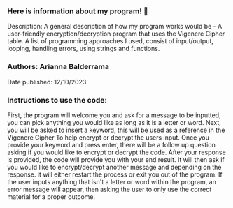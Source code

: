 ### Here is information about my program! 👋

Description: A general description of how my program works would be - A user-friendly encryption/decryption program that uses the Vigenere Cipher table.
A list of programming approaches I used, consist of input/output, looping, handling errors, using strings and functions.
### Authors: Arianna Balderrama
Date published: 12/10/2023
### Instructions to use the code: 
First, the program will welcome you and ask for a message to be inputted, you can pick anything you would like as long as it is a letter or word.
Next, you will be asked to insert a keyword, this will be used as a reference in the Vigenere Cipher To help encrypt or decrypt the users input.
Once you provide your keyword and press enter, there will be a follow up question asking if you would like to encrypt or decrypt the code.
After your response is provided, the code will provide you with your end result.
It will then ask if you would like to encrypt/decrypt another message and depending on the response. it will either restart the process or exit you out of the program.
If the user inputs anything that isn't a letter or word within the program, an error message will appear, then asking the user to only use the correct material for a proper outcome.


